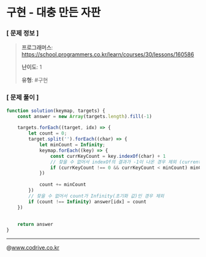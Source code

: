 # 구현 - 대충 만든 자판

### [ 문제 정보 ]
> **프로그래머스**: https://school.programmers.co.kr/learn/courses/30/lessons/160586
> 
> **난이도**: 1
>
> **유형**: #구현


### [ 문제 풀이 ]
```JavaScript
function solution(keymap, targets) {
    const answer = new Array(targets.length).fill(-1)
    
    targets.forEach((target, idx) => {
        let count = 0;
        target.split('').forEach((char) => {
            let minCount = Infinity;
            keymap.forEach((key) => {
                const currKeyCount = key.indexOf(char) + 1
                // 찾을 수 없어서 indexOf의 결과가 -1이 나온 경우 제외 (currentKeyCount !== 0)
                if (currKeyCount !== 0 && currKeyCount < minCount) minCount = currKeyCount
            })
            
            count += minCount
        })
        // 찾을 수 없어서 count가 Infinity(초기화 값)인 경우 제외
        if (count !== Infinity) answer[idx] = count
    })
    
    
    return answer
}
```


---
@www.codrive.co.kr